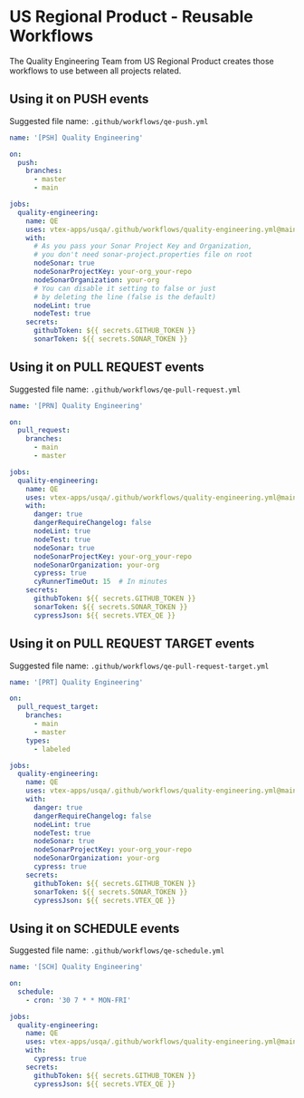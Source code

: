 # US Regional Product - Reusable Workflows

The Quality Engineering Team from US Regional Product creates those workflows to use between all projects related.

## Using it on PUSH events
Suggested file name: `.github/workflows/qe-push.yml`

```yaml
name: '[PSH] Quality Engineering'

on:
  push:
    branches: 
      - master
      - main

jobs:
  quality-engineering:
    name: QE
    uses: vtex-apps/usqa/.github/workflows/quality-engineering.yml@main
    with:
      # As you pass your Sonar Project Key and Organization,
      # you don't need sonar-project.properties file on root
      nodeSonar: true
      nodeSonarProjectKey: your-org_your-repo
      nodeSonarOrganization: your-org
      # You can disable it setting to false or just
      # by deleting the line (false is the default)
      nodeLint: true
      nodeTest: true
    secrets:
      githubToken: ${{ secrets.GITHUB_TOKEN }}
      sonarToken: ${{ secrets.SONAR_TOKEN }}
```

## Using it on PULL REQUEST events
Suggested file name: `.github/workflows/qe-pull-request.yml`

```yaml
name: '[PRN] Quality Engineering'

on:
  pull_request:
    branches: 
      - main
      - master

jobs:
  quality-engineering:
    name: QE
    uses: vtex-apps/usqa/.github/workflows/quality-engineering.yml@main
    with:
      danger: true
      dangerRequireChangelog: false
      nodeLint: true
      nodeTest: true
      nodeSonar: true
      nodeSonarProjectKey: your-org_your-repo
      nodeSonarOrganization: your-org      
      cypress: true
      cyRunnerTimeOut: 15  # In minutes
    secrets:
      githubToken: ${{ secrets.GITHUB_TOKEN }}
      sonarToken: ${{ secrets.SONAR_TOKEN }}
      cypressJson: ${{ secrets.VTEX_QE }}
```

## Using it on PULL REQUEST TARGET events
Suggested file name: `.github/workflows/qe-pull-request-target.yml`

```yaml
name: '[PRT] Quality Engineering'

on:
  pull_request_target:
    branches: 
      - main
      - master
    types:
      - labeled

jobs:
  quality-engineering:
    name: QE
    uses: vtex-apps/usqa/.github/workflows/quality-engineering.yml@main
    with:
      danger: true
      dangerRequireChangelog: false
      nodeLint: true
      nodeTest: true
      nodeSonar: true
      nodeSonarProjectKey: your-org_your-repo
      nodeSonarOrganization: your-org      
      cypress: true
    secrets:
      githubToken: ${{ secrets.GITHUB_TOKEN }}
      sonarToken: ${{ secrets.SONAR_TOKEN }}
      cypressJson: ${{ secrets.VTEX_QE }}
```

## Using it on SCHEDULE events
Suggested file name: `.github/workflows/qe-schedule.yml`

```yaml
name: '[SCH] Quality Engineering'

on:
  schedule:
    - cron: '30 7 * * MON-FRI'

jobs:
  quality-engineering:
    name: QE
    uses: vtex-apps/usqa/.github/workflows/quality-engineering.yml@main
    with:
      cypress: true
    secrets:
      githubToken: ${{ secrets.GITHUB_TOKEN }}
      cypressJson: ${{ secrets.VTEX_QE }}
```
